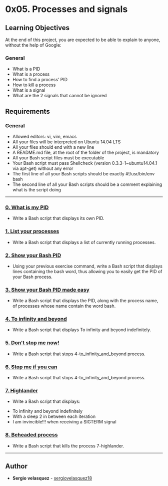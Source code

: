 # 0x05. Processes and signals

## Learning Objectives
At the end of this project, you are expected to be able to explain to anyone, without the help of Google:

### General
* What is a PID
* What is a process
* How to find a process’ PID
* How to kill a process
* What is a signal
* What are the 2 signals that cannot be ignored

## Requirements
### General
* Allowed editors: vi, vim, emacs
* All your files will be interpreted on Ubuntu 14.04 LTS
* All your files should end with a new line
* A README.md file, at the root of the folder of the project, is mandatory
* All your Bash script files must be executable
* Your Bash script must pass Shellcheck (version 0.3.3-1~ubuntu14.04.1 via apt-get) without any error
* The first line of all your Bash scripts should be exactly #!/usr/bin/env bash
* The second line of all your Bash scripts should be a comment explaining what is the script doing

---

### [0. What is my PID](./0-what-is-my-pid)
* Write a Bash script that displays its own PID.

### [1. List your processes](./1-list_your_processes)
* Write a Bash script that displays a list of currently running processes.

### [2. Show your Bash PID](./2-show_your_bash_pid)
* Using your previous exercise command, write a Bash script that displays lines containing the bash word, thus allowing you to easily get the PID of your Bash process.

### [3. Show your Bash PID made easy](./3-show_your_bash_pid_made_easy)
* Write a Bash script that displays the PID, along with the process name, of processes whose name contain the word bash.

### [4. To infinity and beyond](./4-to_infinity_and_beyond)
* Write a Bash script that displays To infinity and beyond indefinitely.

### [5. Don't stop me now!](./5-dont_stop_me_now)
* Write a Bash script that stops 4-to_infinity_and_beyond process.

### [6. Stop me if you can](./6-stop_me_if_you_can)
* Write a Bash script that stops 4-to_infinity_and_beyond process.

### [7. Highlander](./7-highlander)
* Write a Bash script that displays:

- To infinity and beyond indefinitely
- With a sleep 2 in between each iteration
- I am invincible!!! when receiving a SIGTERM signal

### [8. Beheaded process](./8-beheaded_process)
* Write a Bash script that kills the process 7-highlander.

---

## Author
* **Sergio velasquez** - [sergiovelasquez18](https://github.com/sergiovelasquez18)
